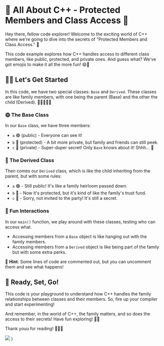 # 🌟 All About C++ - Protected Members and Class Access 🌟

Hey there, fellow code explorer! Welcome to the exciting world of C++ where we're going to dive into the secrets of "Protected Members and Class Access." 🚀

This code example explores how C++ handles access to different class members, like public, protected, and private ones. And guess what? We've got emojis to make it all the more fun! 😄🎉

## 👩‍💻 Let's Get Started

In this code, we have two special classes: `Base` and `Derived`. These classes are like family members, with one being the parent (Base) and the other the child (Derived). 🧒👩‍👩‍👧‍👦

### 🌞 The Base Class

In our `Base` class, we have three members:
- `a` 🟢 (public) - Everyone can see it!
- `b` 🔵 (protected) - A bit more private, but family and friends can still peek.
- `c` 🔴 (private) - Super-duper secret! Only `Base` knows about it! Shhh... 🤫

### 🌈 The Derived Class

Then comes our `Derived` class, which is like the child inheriting from the parent, but with some rules:

- `a` 🟢 - Still public! It's like a family heirloom passed down.
- `b` 🔵 - Now it's protected, but it's kind of like the family's trust fund.
- `c` 🔴 - Sorry, not invited to the party! It's still a secret.

### 👋 Fun Interactions

In our `main()` function, we play around with these classes, testing who can access what.

- Accessing members from a `Base` object is like hanging out with the family members.
- Accessing members from a `Derived` object is like being part of the family but with some extra perks.

📢 **Hint**: Some lines of code are commented out, but you can uncomment them and see what happens!

## 🏁 Ready, Set, Go!

This code is your playground to understand how C++ handles the family relationships between classes and their members. So, fire up your compiler and start experimenting!

And remember, in the world of C++, the family matters, and so does the access to their secrets! Have fun exploring! 🎈🎈

Thank youu for reading! 🚀👩‍💻

![](https://i.imgur.com/GqYwiC0.png) )
